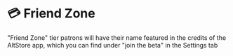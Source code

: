 # 💳 Friend Zone

"Friend Zone" tier patrons will have their name featured in the credits of the AltStore app, which you can find under "join the beta" in the Settings tab
